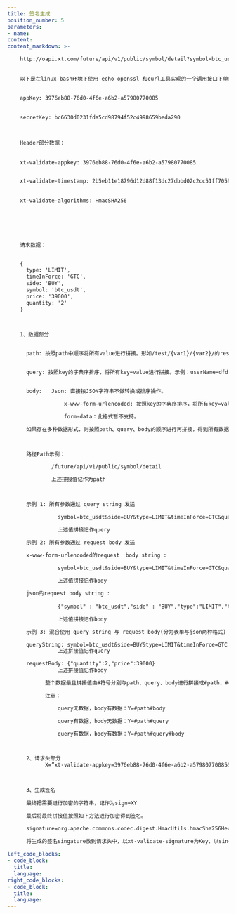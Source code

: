```yaml
---
title: 签名生成
position_number: 5
parameters:
- name:
content:
content_markdown: >-

    http://oapi.xt.com/future/api/v1/public/symbol/detail?symbol=btc_usdt的示例
    
    
    以下是在linux bash环境下使用 echo openssl 和curl工具实现的一个调用接口下单的示例 appkey、secret仅供示范：
    
    
    appKey: 3976eb88-76d0-4f6e-a6b2-a57980770085
    

    secretKey: bc6630d0231fda5cd98794f52c4998659beda290
    


    Header部分数据：
    
    
    xt-validate-appkey: 3976eb88-76d0-4f6e-a6b2-a57980770085


    xt-validate-timestamp: 2b5eb11e18796d12d88f13dc27dbbd02c2cc51ff7059765ed9821957d82bb4d9
    
    
    xt-validate-algorithms: HmacSHA256
    
    




    请求数据：


    {
      type: 'LIMIT',
      timeInForce: 'GTC',
      side: 'BUY',
      symbol: 'btc_usdt',
      price: '39000',
      quantity: '2'
    }



    1、数据部分

    
      path: 按照path中顺序将所有value进行拼接。形如/test/{var1}/{var2}/的restful路径将按填入的实际参数后路径拼接，示例：/sign/test/bb/aa


      query: 按照key的字典序排序，将所有key=value进行拼接。示例：userName=dfdfdf&password=ggg


      body:   Json: 直接按JSON字符串不做转换或排序操作。

                  x-www-form-urlencoded: 按照key的字典序排序，将所有key=value进行拼接，示例:userName=dfdfdf&password=ggg　

                  form-data：此格式暂不支持。

      如果存在多种数据形式，则按照path、query、body的顺序进行再拼接，得到所有数据的拼接值。



      路径Path示例：

              /future/api/v1/public/symbol/detail

              上述拼接值记作为path



      示例 1: 所有参数通过 query string 发送 

                symbol=btc_usdt&side=BUY&type=LIMIT&timeInForce=GTC&quantity=1&price=0.1

                上述值拼接记作query

      示例 2: 所有参数通过 request body 发送

      x-www-form-urlencoded的request  body string :
      
                symbol=btc_usdt&side=BUY&type=LIMIT&timeInForce=GTC&quantity=1&price=0.1

                上述值拼接记作body

      json的request body string :
      
                {"symbol" : "btc_usdt","side" : "BUY","type":"LIMIT","timeInForce":"GTC","quantity":2,"price":39000}

                上述值拼接记作body

      示例 3: 混合使用 query string 与 request body(分为表单与json两种格式)

      queryString: symbol=btc_usdt&side=BUY&type=LIMIT&timeInForce=GTC
                上述拼接值记作query

      requestBody: {"quantity":2,"price":39000}
                上述拼接值记作body

            整个数据最且拼接值由#符号分别与path、query、body进行拼接成#path、#query、#body，最终拼接值记作为Y=#path#query#body。

            注意：

                query无数据，body有数据：Y=#path#body

                query有数据，body无数据：Y=#path#query

                query有数据，body有数据：Y=#path#query#body



      2、请求头部分
            X=”xt-validate-appkey=3976eb88-76d0-4f6e-a6b2-a57980770085&xt-validate-timestamp=1641446237201”



      3、生成签名
      
      最终把需要进行加密的字符串，记作为sign=XY

      最后将最终拼接值按照如下方法进行加密得到签名。

      signature=org.apache.commons.codec.digest.HmacUtils.hmacSha256Hex(secretkey, sign);

      将生成的签名singature放到请求头中，以xt-validate-signature为Key，以singature为值。
      
left_code_blocks:
- code_block:
  title:
  language:
right_code_blocks:
- code_block:
  title:
  language:
---
```

